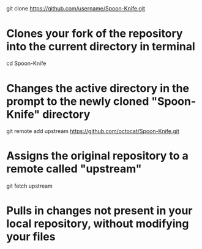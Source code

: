 ##
git clone https://github.com/username/Spoon-Knife.git
# Clones your fork of the repository into the current directory in terminal
cd Spoon-Knife
# Changes the active directory in the prompt to the newly cloned "Spoon-Knife" directory
git remote add upstream https://github.com/octocat/Spoon-Knife.git
# Assigns the original repository to a remote called "upstream"
git fetch upstream
# Pulls in changes not present in your local repository, without modifying your files
